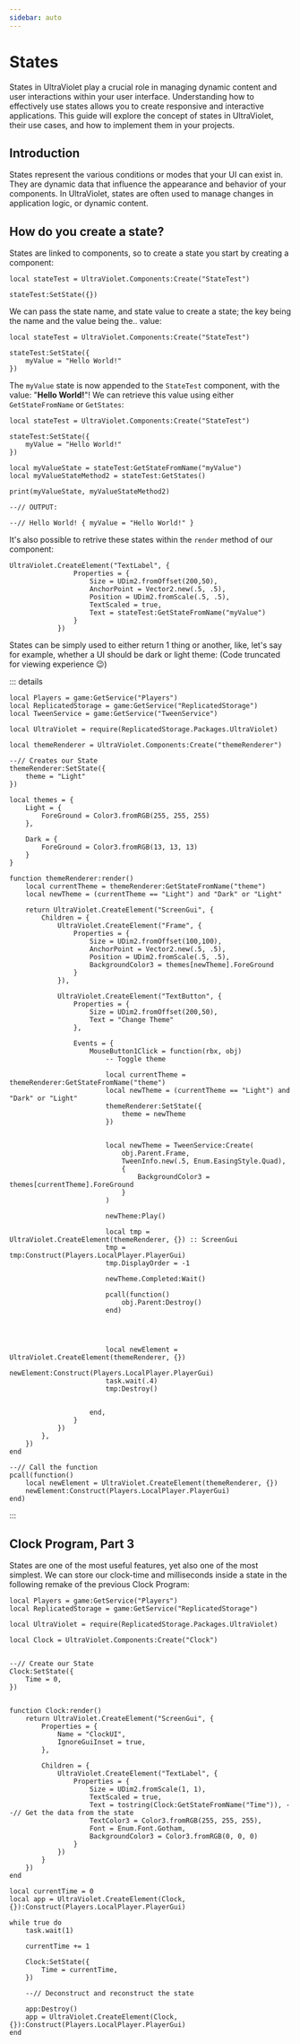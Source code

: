 ```yaml
---
sidebar: auto
---
```


# States

States in UltraViolet play a crucial role in managing dynamic content and user interactions within your user interface. Understanding how to effectively use states allows you to create responsive and interactive applications. This guide will explore the concept of states in UltraViolet, their use cases, and how to implement them in your projects.

## Introduction

States represent the various conditions or modes that your UI can exist in. They are dynamic data that influence the appearance and behavior of your components. In UltraViolet, states are often used to manage changes in application logic, or dynamic content.

## How do you create a state?

States are linked to components, so to create a state you start by creating a component:

```lua:line-numbers
local stateTest = UltraViolet.Components:Create("StateTest")

stateTest:SetState({})
```

We can pass the state name, and state value to create a state; the key being the name and the value being the.. value:
```lua:line-numbers
local stateTest = UltraViolet.Components:Create("StateTest")

stateTest:SetState({
	myValue = "Hello World!"
})
```
The `myValue` state is now appended to the `StateTest` component, with the value: "**Hello World!**"!
We can retrieve this value using either `GetStateFromName` or `GetStates`:

```lua:line-numbers
local stateTest = UltraViolet.Components:Create("StateTest")

stateTest:SetState({
	myValue = "Hello World!"
})

local myValueState = stateTest:GetStateFromName("myValue")
local myValueStateMethod2 = stateTest:GetStates()

print(myValueState, myValueStateMethod2) 

--// OUTPUT:

--// Hello World! { myValue = "Hello World!" }
```

It's also possible to retrive these states within the `render` method of our component:

```lua:line-numbers
UltraViolet.CreateElement("TextLabel", {
				Properties = {
					Size = UDim2.fromOffset(200,50),
					AnchorPoint = Vector2.new(.5, .5),
					Position = UDim2.fromScale(.5, .5),
					TextScaled = true,
					Text = stateTest:GetStateFromName("myValue")
				}
			})
```

States can be simply used to either return 1 thing or another, like, let's say for example, whether a UI should be dark or light theme:
(Code truncated for viewing experience 😉)

::: details

```lua:line-numbers
local Players = game:GetService("Players")
local ReplicatedStorage = game:GetService("ReplicatedStorage")
local TweenService = game:GetService("TweenService")

local UltraViolet = require(ReplicatedStorage.Packages.UltraViolet)

local themeRenderer = UltraViolet.Components:Create("themeRenderer")

--// Creates our State
themeRenderer:SetState({
	theme = "Light"
})

local themes = {
	Light = {
		ForeGround = Color3.fromRGB(255, 255, 255)
	},

	Dark = {
		ForeGround = Color3.fromRGB(13, 13, 13)
	}
}

function themeRenderer:render()
	local currentTheme = themeRenderer:GetStateFromName("theme")
	local newTheme = (currentTheme == "Light") and "Dark" or "Light"

	return UltraViolet.CreateElement("ScreenGui", {
		Children = {
			UltraViolet.CreateElement("Frame", {
				Properties = {
					Size = UDim2.fromOffset(100,100),
					AnchorPoint = Vector2.new(.5, .5),
					Position = UDim2.fromScale(.5, .5),
					BackgroundColor3 = themes[newTheme].ForeGround
				}
			}),

			UltraViolet.CreateElement("TextButton", {
				Properties = {
					Size = UDim2.fromOffset(200,50),
					Text = "Change Theme"
				},

				Events = {
					MouseButton1Click = function(rbx, obj)
						-- Toggle theme
						
						local currentTheme = themeRenderer:GetStateFromName("theme")
						local newTheme = (currentTheme == "Light") and "Dark" or "Light"
						themeRenderer:SetState({
							theme = newTheme
						})
						

						local newTheme = TweenService:Create(
							obj.Parent.Frame,
							TweenInfo.new(.5, Enum.EasingStyle.Quad),
							{
								BackgroundColor3 = themes[currentTheme].ForeGround
							}
						)

						newTheme:Play()
						
						local tmp = UltraViolet.CreateElement(themeRenderer, {}) :: ScreenGui
						tmp = tmp:Construct(Players.LocalPlayer.PlayerGui)
						tmp.DisplayOrder = -1
						
						newTheme.Completed:Wait()
						
						pcall(function()
							obj.Parent:Destroy()
						end)

						
						
						
						local newElement = UltraViolet.CreateElement(themeRenderer, {})
						newElement:Construct(Players.LocalPlayer.PlayerGui)
						task.wait(.4)
						tmp:Destroy()
						
					
					end,
				}
			})
		},
	})
end

--// Call the function
pcall(function()
	local newElement = UltraViolet.CreateElement(themeRenderer, {})
	newElement:Construct(Players.LocalPlayer.PlayerGui)
end)
```
:::

## Clock Program, Part 3

States are one of the most useful features, yet also one of the most simplest. We can store our clock-time and milliseconds inside
a state in the following remake of the previous Clock Program:

```lua:line-numbers{10-12,27,45-47}
local Players = game:GetService("Players")
local ReplicatedStorage = game:GetService("ReplicatedStorage")

local UltraViolet = require(ReplicatedStorage.Packages.UltraViolet)

local Clock = UltraViolet.Components:Create("Clock")


--// Create our State
Clock:SetState({
	Time = 0,
})


function Clock:render()
	return UltraViolet.CreateElement("ScreenGui", {
		Properties = {
			Name = "ClockUI",
			IgnoreGuiInset = true,
		},

		Children = {
			UltraViolet.CreateElement("TextLabel", {
				Properties = {
					Size = UDim2.fromScale(1, 1),
					TextScaled = true,
					Text = tostring(Clock:GetStateFromName("Time")), --// Get the data from the state
					TextColor3 = Color3.fromRGB(255, 255, 255),
					Font = Enum.Font.Gotham,
					BackgroundColor3 = Color3.fromRGB(0, 0, 0)
				}
			})
		}
	})
end

local currentTime = 0
local app = UltraViolet.CreateElement(Clock, {}):Construct(Players.LocalPlayer.PlayerGui)

while true do
	task.wait(1) 

	currentTime += 1

	Clock:SetState({
		Time = currentTime,
	})
	
	--// Deconstruct and reconstruct the state
	
	app:Destroy()
	app = UltraViolet.CreateElement(Clock, {}):Construct(Players.LocalPlayer.PlayerGui)
end


```
